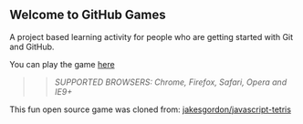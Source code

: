 ## Welcome to GitHub Games

A project based learning activity for people who are getting started with Git and GitHub.

You can play the game [here](https://Git-NS-Hub.github.io/github-games/)

>> _*SUPPORTED BROWSERS*: Chrome, Firefox, Safari, Opera and IE9+_

This fun open source game was cloned from: [jakesgordon/javascript-tetris](https://github.com/jakesgordon/javascript-tetris)

